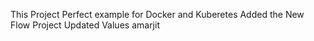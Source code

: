 This Project Perfect example for Docker and Kuberetes
Added the New Flow Project
Updated Values  amarjit
